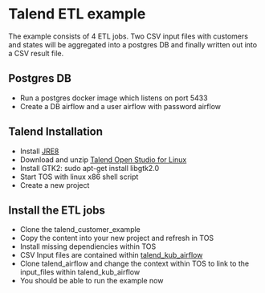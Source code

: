 # Talend ETL example
The example consists of 4 ETL jobs. Two CSV input files with customers and states will be aggregated into a postgres DB and finally written out into a CSV result file.

## Postgres DB
* Run a postgres docker image which listens on port 5433 
* Create a DB airflow and a user airflow with password airflow

## Talend Installation
* Install [JRE8](http://www.webupd8.org/2012/09/install-oracle-java-8-in-ubuntu-via-ppa.html)
* Download and unzip [Talend Open Studio for Linux](https://de.talend.com/products/data-integration-manuals-release-notes/)
* Install GTK2: sudo apt-get install libgtk2.0
* Start TOS with linux x86 shell script
* Create a new project

## Install the ETL jobs
* Clone the talend_customer_example
* Copy the content into your new project and refresh in TOS
* Install missing dependiencies within TOS
* CSV Input files are contained within [talend_kub_airflow](https://github.com/marodeur100/talend_kub_airflow)
* Clone talend_airflow and change the context within TOS to link to the input_files within talend_kub_airflow
* You should be able to run the example now
